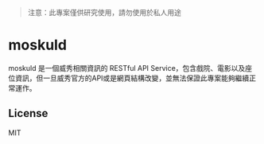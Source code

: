 > 注意：此專案僅供研究使用，請勿使用於私人用途
#  moskuld

moskuld 是一個威秀相關資訊的 RESTful API Service，包含戲院、電影以及座位資訊，但一旦威秀官方的API或是網頁結構改變，並無法保證此專案能夠繼續正常運作。

## License

MIT